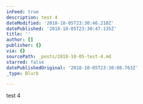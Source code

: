```yaml
---
inFeed: true
description: test 4
dateModified: '2018-10-05T23:30:46.210Z'
datePublished: '2018-10-05T23:30:47.135Z'
title: ''
author: []
publisher: {}
via: {}
sourcePath: _posts/2018-10-05-test-4.md
starred: false
datePublishedOriginal: '2018-10-05T23:30:08.763Z'
_type: Blurb

---
```

test 4